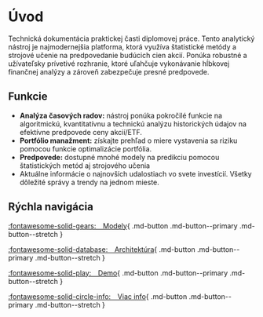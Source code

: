 # Úvod

Technická dokumentácia praktickej časti diplomovej práce. Tento analytický nástroj je najmodernejšia platforma, ktorá využíva štatistické metódy a strojové učenie na predpovedanie budúcich cien akcií. Ponúka robustné a užívateľsky prívetivé rozhranie, ktoré uľahčuje vykonávanie hĺbkovej finančnej analýzy a zároveň zabezpečuje presné predpovede.


## Funkcie
- **Analýza časových radov:** nástroj ponúka pokročilé funkcie na algoritmickú, kvantitatívnu a technickú analýzu historických údajov na efektívne predpovede ceny akcií/ETF.
- **Portfólio manažment:** získajte prehľad o miere vystavenia sa riziku pomocou funkcie optimalizácie portfólia.
- **Predpovede:** dostupné mnohé modely na predikciu pomocou štatistických metód aj strojového učenia 
- Aktuálne informácie o najnovších udalostiach vo svete investícií. Všetky dôležité správy a trendy na jednom mieste.


## Rýchla navigácia
<div class="home_grid" markdown>

[:fontawesome-solid-gears: Modely](Models.md){ .md-button .md-button--primary .md-button--stretch }

[:fontawesome-solid-database: Architektúra](https://nixtla.github.io/statsforecast/){ .md-button .md-button--primary .md-button--stretch }

[:fontawesome-solid-play: Demo](http://127.0.0.1:7862/){ .md-button .md-button--primary .md-button--stretch }

[:fontawesome-solid-circle-info: Viac info](Tickers.md){ .md-button .md-button--primary .md-button--stretch }

</div>
